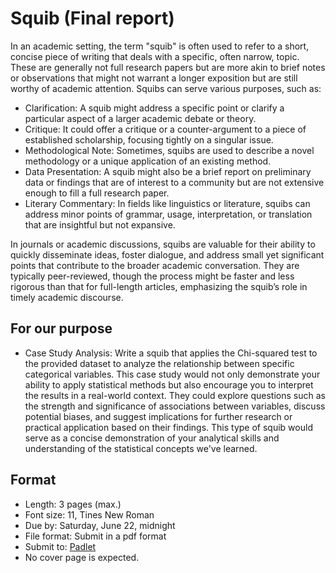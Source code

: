 # Squib (Final report)

In an academic setting, the term "squib" is often used to refer to a short, concise piece of writing that deals with a specific, often narrow, topic. These are generally not full research papers but are more akin to brief notes or observations that might not warrant a longer exposition but are still worthy of academic attention. Squibs can serve various purposes, such as:

+ Clarification: A squib might address a specific point or clarify a particular aspect of a larger academic debate or theory.
+ Critique: It could offer a critique or a counter-argument to a piece of established scholarship, focusing tightly on a singular issue.
+ Methodological Note: Sometimes, squibs are used to describe a novel methodology or a unique application of an existing method.
+ Data Presentation: A squib might also be a brief report on preliminary data or findings that are of interest to a community but are not extensive enough to fill a full research paper.
+ Literary Commentary: In fields like linguistics or literature, squibs can address minor points of grammar, usage, interpretation, or translation that are insightful but not expansive.

In journals or academic discussions, squibs are valuable for their ability to quickly disseminate ideas, foster dialogue, and address small yet significant points that contribute to the broader academic conversation. They are typically peer-reviewed, though the process might be faster and less rigorous than that for full-length articles, emphasizing the squib’s role in timely academic discourse.

## For our purpose

+ Case Study Analysis: Write a squib that applies the Chi-squared test to the provided dataset to analyze the relationship between specific categorical variables. This case study would not only demonstrate your ability to apply statistical methods but also encourage you to interpret the results in a real-world context. They could explore questions such as the strength and significance of associations between variables, discuss potential biases, and suggest implications for further research or practical application based on their findings. This type of squib would serve as a concise demonstration of your analytical skills and understanding of the statistical concepts we've learned.

## Format
+ Length: 3 pages (max.)
+ Font size: 11, Tines New Roman
+ Due by: Saturday, June 22, midnight
+ File format: Submit in a pdf format
+ Submit to: [Padlet](https://padlet.com/mirankim316/S24Corpus)
+ No cover page is expected.
